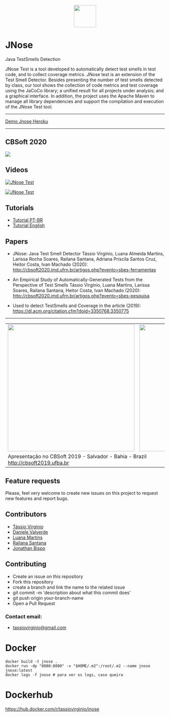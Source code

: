 <p align="center"><img src="https://github.com/tassiovirginio/jnose/blob/master/src/main/webapp/logo.png?raw=true" width="70"></p>

# JNose
Java TestSmells Detection

JNose Test is a tool developed to automatically detect test smells in test code, and to collect coverage metrics. JNose test is an extension of the Test Smell Detector. Besides presenting the number of test smells detected by class, our tool shows the collection of code metrics and test coverage using the JaCoCo library; a unified result for all projects under analysis; and a graphical interface. In addition, the project uses the Apache Maven to manage all library dependencies and support the compilation and execution of the JNose Test tool.

___

<a target="_blank" href="http://jnose.herokuapp.com/">
  Demo Jnose Heroku
</a>

___

## CBSoft 2020
<img src="https://github.com/tassiovirginio/jnose/blob/master/docs/premio.jpeg?raw=true">

## Videos
[![JNose Test](https://img.youtube.com/vi/6qrglBetOSc/0.jpg)](https://www.youtube.com/watch?v=6qrglBetOSc)

[![JNose Test](https://img.youtube.com/vi/BfYtwqQeqHc/0.jpg)](https://www.youtube.com/watch?v=BfYtwqQeqHc)


## Tutorials
 - <a href="TUTORIAL_pt-br.md">Tutorial PT-BR</a>
 - <a href="TUTORIAL_eng.md">Tutorial English</a>

## Papers

- JNose: Java Test Smell Detector
Tássio Virgínio, Luana Almeida Martins, Larissa Rocha Soares, Railana Santana, Adriana Priscila Santos Cruz, Heitor Costa, Ivan Machado (2020): http://cbsoft2020.imd.ufrn.br/artigos.php?evento=sbes-ferramentas

- An Empirical Study of Automatically-Generated Tests from the Perspective of Test Smells
Tássio Virgínio, Luana Martins, Larissa Soares, Railana Santana, Heitor Costa, Ivan Machado (2020): http://cbsoft2020.imd.ufrn.br/artigos.php?evento=sbes-pesquisa

 - Used to detect TestSmells and Coverage in the article (2019):
https://dl.acm.org/citation.cfm?doid=3350768.3350775

___

<table>
<tr>
<td>
<img src="http://cbsoft2019.ufba.br/assets/images/logo.png" width="400">
</td>
<td>
<img src="https://github.com/tassiovirginio/jnose/blob/master/src/main/webapp/cbsoft.jpeg?raw=true" width="400">
</td>
</tr>
<tr>
<td colspan="2">
Apresentação no CBSoft 2019 - Salvador - Bahia - Brazil<br>
  <a href="http://cbsoft2019.ufba.br">http://cbsoft2019.ufba.br</a>
</td>
</tr>
</table>


## Feature requests

Please, feel very welcome to create new issues on this project to request new features and report bugs. 

## Contributors
 - <a target="_blank" href="https://github.com/tassiovirginio">Tássio Virgínio</a>
 - <a target="_blank" href="https://github.com/danielevalverde">Daniele Valverde</a>
 - <a target="_blank" href="https://github.com/luana-martins">Luana Martins</a>
 - <a target="_blank" href="https://github.com/Railana">Railana Santana</a>
 - <a target="_blank" href="https://github.com/jonathanbisp">Jonathan Bispo</a>
 
## Contributing

- Create an issue on this repository
- Fork this repository
- create a branch and link the name to the related issue
- git commit -m 'description about what this commit does'
- git push origin your-branch-name
- Open a Pull Request

### Contact email:
- tassiovirginio@gmail.com

# Docker

```shell
docker build -t jnose .
docker run -dp "8080:8080" -v "$HOME/.m2":/root/.m2 --name jnose jnose:latest
docker logs -f jnose # para ver os logs, caso queira
```
# Dockerhub

https://hub.docker.com/r/tassiovirginio/jnose

